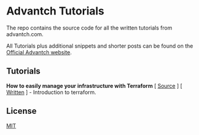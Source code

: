 # Advantch Tutorials

The repo contains the source code for all the written tutorials from advantch.com.

All Tutorials plus additional snippets and shorter posts can be found 
on the [Official Advantch website](https://www.advantch.com/).

## Tutorials

**How to easily manage your infrastructure with Terraform** \[ [Source](https://github.com/advantch/tutorials/tree/main/terraform-intro) \] \[ [Written](https://www.advantch.com/blog/building-flutter-login-and-sign-up-forms/) \] - Introduction to terraform. 


## License
[MIT](https://choosealicense.com/licenses/mit/)